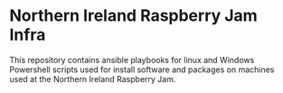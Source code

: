 # Northern Ireland Raspberry Jam Infra
This repository contains ansible playbooks for linux and Windows Powershell scripts used for install software and packages on machines used at the Northern Ireland Raspberry Jam.